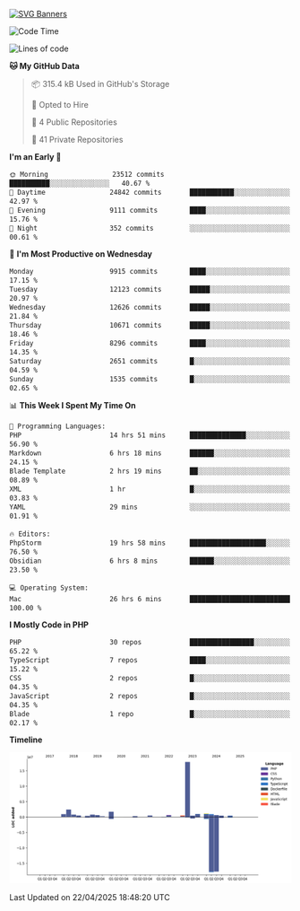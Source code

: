[![SVG Banners](https://svg-banners.vercel.app/api?type=glitch&text1=Gere_Lajos%F0%9F%92%BB&width=800&height=400)](https://github.com/Akshay090/svg-banners)

<!--START_SECTION:waka-->
![Code Time](http://img.shields.io/badge/Code%20Time-2%2C391%20hrs%2016%20mins-blue)

![Lines of code](https://img.shields.io/badge/From%20Hello%20World%20I%27ve%20Written-31.8%20million%20lines%20of%20code-blue)

**🐱 My GitHub Data** 

> 📦 315.4 kB Used in GitHub's Storage 
 > 
> 💼 Opted to Hire
 > 
> 📜 4 Public Repositories 
 > 
> 🔑 41 Private Repositories 
 > 
**I'm an Early 🐤** 

```text
🌞 Morning                23512 commits       ██████████░░░░░░░░░░░░░░░   40.67 % 
🌆 Daytime                24842 commits       ███████████░░░░░░░░░░░░░░   42.97 % 
🌃 Evening                9111 commits        ████░░░░░░░░░░░░░░░░░░░░░   15.76 % 
🌙 Night                  352 commits         ░░░░░░░░░░░░░░░░░░░░░░░░░   00.61 % 
```
📅 **I'm Most Productive on Wednesday** 

```text
Monday                   9915 commits        ████░░░░░░░░░░░░░░░░░░░░░   17.15 % 
Tuesday                  12123 commits       █████░░░░░░░░░░░░░░░░░░░░   20.97 % 
Wednesday                12626 commits       █████░░░░░░░░░░░░░░░░░░░░   21.84 % 
Thursday                 10671 commits       █████░░░░░░░░░░░░░░░░░░░░   18.46 % 
Friday                   8296 commits        ████░░░░░░░░░░░░░░░░░░░░░   14.35 % 
Saturday                 2651 commits        █░░░░░░░░░░░░░░░░░░░░░░░░   04.59 % 
Sunday                   1535 commits        █░░░░░░░░░░░░░░░░░░░░░░░░   02.65 % 
```


📊 **This Week I Spent My Time On** 

```text
💬 Programming Languages: 
PHP                      14 hrs 51 mins      ██████████████░░░░░░░░░░░   56.90 % 
Markdown                 6 hrs 18 mins       ██████░░░░░░░░░░░░░░░░░░░   24.15 % 
Blade Template           2 hrs 19 mins       ██░░░░░░░░░░░░░░░░░░░░░░░   08.89 % 
XML                      1 hr                █░░░░░░░░░░░░░░░░░░░░░░░░   03.83 % 
YAML                     29 mins             ░░░░░░░░░░░░░░░░░░░░░░░░░   01.91 % 

🔥 Editors: 
PhpStorm                 19 hrs 58 mins      ███████████████████░░░░░░   76.50 % 
Obsidian                 6 hrs 8 mins        ██████░░░░░░░░░░░░░░░░░░░   23.50 % 

💻 Operating System: 
Mac                      26 hrs 6 mins       █████████████████████████   100.00 % 
```

**I Mostly Code in PHP** 

```text
PHP                      30 repos            ████████████████░░░░░░░░░   65.22 % 
TypeScript               7 repos             ████░░░░░░░░░░░░░░░░░░░░░   15.22 % 
CSS                      2 repos             █░░░░░░░░░░░░░░░░░░░░░░░░   04.35 % 
JavaScript               2 repos             █░░░░░░░░░░░░░░░░░░░░░░░░   04.35 % 
Blade                    1 repo              █░░░░░░░░░░░░░░░░░░░░░░░░   02.17 % 
```



**Timeline**

![Lines of Code chart](https://raw.githubusercontent.com/gere-lajos/gere-lajos/main/assets/bar_graph.png)


 Last Updated on 22/04/2025 18:48:20 UTC
<!--END_SECTION:waka-->
